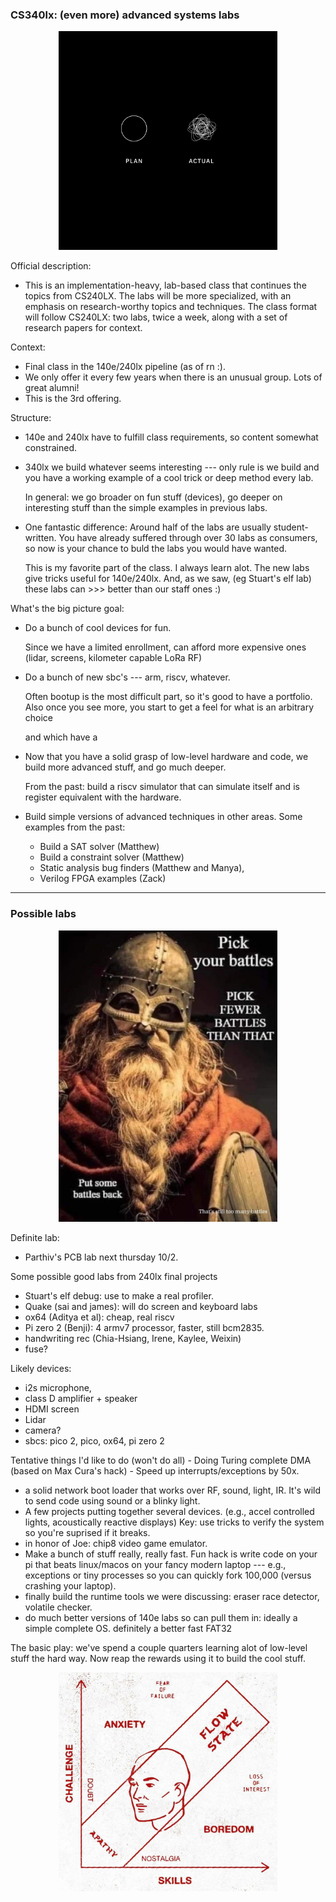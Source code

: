 ### CS340lx: (even more) advanced systems labs

<p align="center">
  <img src="labs/lab-memes/plan.png" width="350" />
</p>

Official description:
  - This is an implementation-heavy, lab-based class that continues the
    topics from CS240LX. The labs will be more specialized, with an emphasis
    on research-worthy topics and techniques. The class format will follow
    CS240LX: two labs, twice a week, along with a set of research papers
    for context.

Context:
 - Final class in the 140e/240lx pipeline (as of rn :).
 - We only offer it every few years when there is an unusual 
   group.  Lots of great alumni!
 - This is the 3rd offering.

Structure:
 - 140e and 240lx have to fulfill class requirements, so content somewhat
   constrained.  
 - 340lx we build whatever seems interesting --- only rule is we build and
   you have a working example of a cool trick or deep method every lab.

   In general: we go broader on fun stuff (devices), go deeper on
   interesting stuff than the simple examples in previous labs.  
 - One fantastic difference: Around half of the labs are usually
   student-written.  You have already suffered through over 30 labs
   as consumers, so now is your chance to buld the labs you would have 
   wanted.  

   This is my favorite part of the class.  I always learn alot.  The new
   labs give tricks useful for 140e/240lx.  And, as we saw, (eg Stuart's
   elf lab) these labs can >>> better than our staff ones :)

What's the big picture goal: 
 - Do a bunch of cool devices for fun.  

   Since we have a limited enrollment, can afford more expensive ones
   (lidar, screens, kilometer capable LoRa RF)

 - Do a bunch of new sbc's --- arm, riscv, whatever.  

   Often bootup is
   the most difficult part, so it's good to have a portfolio.  Also once
   you see more, you start to get a feel for what is an arbitrary choice

   and which have a
 - Now that you have a solid grasp of low-level hardware and code, we 
   build more advanced stuff, and go much deeper.    

   From the past: build a riscv simulator that can simulate itself and
   is register equivalent with the hardware.

 - Build simple versions of advanced techniques in other areas.
   Some examples from the past:
     - Build a SAT solver (Matthew)
     - Build a constraint solver (Matthew)
     - Static analysis bug finders (Matthew and Manya),
     - Verilog FPGA examples (Zack)

-------------------------------------------------------------------
### Possible labs

<p align="center">
  <img src="labs/lab-memes/battle-bot.jpg" width="350" />
</p>

Definite lab:
 - Parthiv's PCB lab next thursday 10/2.

Some possible good labs from 240lx final projects

 - Stuart's elf debug: use to make a real profiler.
 - Quake (sai and james): will do screen and keyboard labs
 - ox64 (Aditya et al): cheap, real riscv
 - Pi zero 2 (Benji): 4 armv7 processor, faster, still bcm2835.
 - handwriting rec (Chia-Hsiang, Irene, Kaylee, Weixin)
 - fuse?

Likely devices:
  - i2s microphone, 
  - class D amplifier + speaker
  - HDMI screen
  - Lidar
  - camera?
  - sbcs: pico 2, pico, ox64, pi zero 2

Tentative things I'd like to do (won't do all)
     - Doing Turing complete DMA (based on Max Cura's hack) - Speed up
     interrupts/exceptions by 50x.
  - a solid network boot loader that works over RF, sound, light, IR.
    It's wild to send code using sound or a blinky light.
  - A few projects putting together several devices.
    (e.g., accel controlled lights, acoustically reactive displays)
    Key: use tricks to verify the system so you're suprised if it breaks.
  - in honor of Joe: chip8 video game emulator.
  - Make a bunch of stuff really, really fast.  Fun hack is write code
    on your pi that beats
    linux/macos on your fancy modern laptop --- e.g., exceptions or 
    tiny processes so you can quickly fork 100,000 (versus crashing 
    your laptop).
  - finally build the runtime tools we were discussing: eraser race detector, 
    volatile checker.
  - do much better versions of 140e labs so can pull them in: ideally
    a simple complete OS.  definitely a better fast FAT32

The basic play: we've spend a couple quarters learning alot of low-level
stuff the hard way.  Now reap the rewards using it to build the cool
stuff.


<p align="center">
  <img src="labs/lab-memes/adhd-tetris.jpg" width="350" />
</p>

